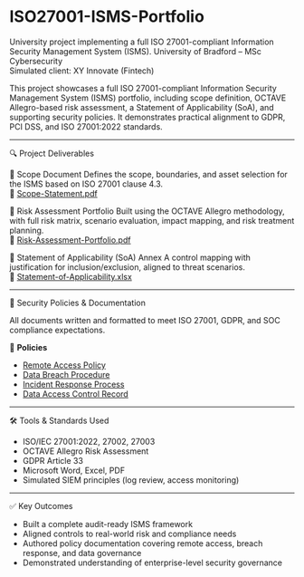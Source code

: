 # ISO27001-ISMS-Portfolio
University project implementing a full ISO 27001-compliant Information Security Management System (ISMS).
University of Bradford – MSc Cybersecurity  
Simulated client: XY Innovate (Fintech)

This project showcases a full ISO 27001-compliant Information Security Management System (ISMS) portfolio, including scope definition, OCTAVE Allegro-based risk assessment, a Statement of Applicability (SoA), and supporting security policies. It demonstrates practical alignment to GDPR, PCI DSS, and ISO 27001:2022 standards.

---

🔍 Project Deliverables

 📘 Scope Document
Defines the scope, boundaries, and asset selection for the ISMS based on ISO 27001 clause 4.3.  
📄 [Scope-Statement.pdf](./Scope-Statement.pdf)

📘 Risk Assessment Portfolio
Built using the OCTAVE Allegro methodology, with full risk matrix, scenario evaluation, impact mapping, and risk treatment planning.  
📄 [Risk-Assessment-Portfolio.pdf](./Risk-Assessment-Portfolio.pdf)

 📘 Statement of Applicability (SoA)
Annex A control mapping with justification for inclusion/exclusion, aligned to threat scenarios.  
📄 [Statement-of-Applicability.xlsx](./Statement-of-Applicability.xlsx)

---

 📁 Security Policies & Documentation

All documents written and formatted to meet ISO 27001, GDPR, and SOC compliance expectations.

📂 **Policies**  
- [Remote Access Policy](./Policies/Remote-Access-Policy.pdf)  
- [Data Breach Procedure](./Policies/Data-Breach-Procedure.pdf)  
- [Incident Response Process](./Policies/Incident-Response-Process.pdf)  
- [Data Access Control Record](./Policies/Data-Access-Control-Record.pdf)

---

 🛠️ Tools & Standards Used

- ISO/IEC 27001:2022, 27002, 27003  
- OCTAVE Allegro Risk Assessment  
- GDPR Article 33  
- Microsoft Word, Excel, PDF  
- Simulated SIEM principles (log review, access monitoring)

---

 ✅ Key Outcomes

- Built a complete audit-ready ISMS framework  
- Aligned controls to real-world risk and compliance needs  
- Authored policy documentation covering remote access, breach response, and data governance  
- Demonstrated understanding of enterprise-level security governance
